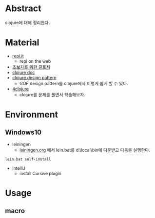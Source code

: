 # Abstract

clojure에 대해 정리한다.

# Material

* [repl.it](https://repl.it/)
  * repl on the web
* [초보자를 위한 클로저](https://eunmin.gitbooks.io/clojure-for-beginners/content/)
* [clojure doc](https://clojuredocs.org/)
* [clojure design pattern](http://clojure.or.kr/docs/clojure-and-gof-design-patterns.html)
  * GOF design pattern을 clojure에서 이렇게 쉽게 할 수 있다.
* [4clojure](http://clojure.or.kr/docs/clojure-and-gof-design-patterns.html#mediator)
  * clojure를 문제를 풀면서 학습해보자.

# Environment

## Windows10

* leiningen 
  * [leiningen.org](https://leiningen.org/#install) 에서 lein.bat를 d:\local\bin에 다운받고 다음을 실행한다. 

```
lein.bat self-install
```

* intelliJ
  * install Cursive plugin

# Usage

## macro

